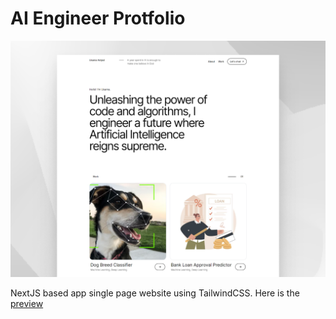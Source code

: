 # AI Engineer Protfolio

<img src="./preview-images/thumbnail.png" alt="portfolio" />

<br />

NextJS based app single page website using TailwindCSS. Here is the [preview](https://ml-portfolio-website.vercel.app/)
